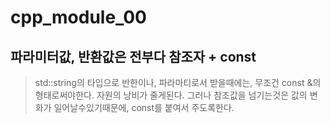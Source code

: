 # cpp_module_00

## 파라미터값, 반환값은 전부다 참조자 + const
> std::string의 타입으로 반한이나, 파라마티로서 받을때에는, 무조건 const &의 형태로써야한다. 
자원의 낭비가 줄게된다. 그러나 참조값을 넘기는것은 값의 변화가 일어날수있기때문에, const를 붙여서 주도록한다.

